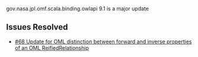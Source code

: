 gov.nasa.jpl.omf.scala.binding.owlapi 9.1 is a major update

## Issues Resolved

- [#68 Update for OML distinction between forward and inverse properties of an OML ReifiedRelationship](https://github.com/JPL-IMCE/gov.nasa.jpl.omf.scala.binding.owlapi/issues/68)
